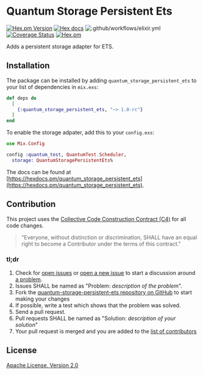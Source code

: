 # Quantum Storage Persistent Ets

[![Hex.pm Version](http://img.shields.io/hexpm/v/quantum_storage_persistent_ets.svg)](https://hex.pm/packages/quantum_storage_persistent_ets)
[![Hex docs](http://img.shields.io/badge/hex.pm-docs-green.svg?style=flat)](https://hexdocs.pm/quantum_storage_persistent_ets)
![.github/workflows/elixir.yml](https://github.com/quantum-elixir/quantum-storage-persistent-ets/workflows/.github/workflows/elixir.yml/badge.svg)
[![Coverage Status](https://coveralls.io/repos/quantum-elixir/quantum-storage-persistent-ets/badge.svg?branch=master)](https://coveralls.io/r/quantum-elixir/quantum-storage-persistent-ets?branch=master)
[![Hex.pm](https://img.shields.io/hexpm/dt/quantum_storage_persistent_ets.svg)](https://hex.pm/packages/quantum_storage_persistent_ets)

Adds a persistent storage adapter for ETS.

## Installation

The package can be installed by adding `quantum_storage_persistent_ets` to your list
of dependencies in `mix.exs`:

```elixir
def deps do
  [
    {:quantum_storage_persistent_ets, "~> 1.0-rc"}
  ]
end
```

To enable the storage adpater, add this to your `config.exs`:

```elixir
use Mix.Config

config :quantum_test, QuantumTest.Scheduler,
  storage: QuantumStoragePersistentEts%
```

The docs can be found at [https://hexdocs.pm/quantum_storage_persistent_ets](https://hexdocs.pm/quantum_storage_persistent_ets).

## Contribution

This project uses the [Collective Code Construction Contract (C4)](http://rfc.zeromq.org/spec:42/C4/)
for all code changes.

> "Everyone, without distinction or discrimination, SHALL have an equal right to become a Contributor under the
terms of this contract."

### tl;dr

1. Check for [open issues](https://github.com/quantum-elixir/quantum-storage-persistent-ets/issues) or [open a new issue](https://github.com/quantum-elixir/quantum-storage-persistent-ets/issues/new) to start
a discussion around [a problem](https://www.youtube.com/watch?v=_QF9sFJGJuc).
2. Issues SHALL be named as "Problem: _description of the problem_".
3. Fork the [quantum-storage-persistent-ets repository on GitHub](https://github.com/quantum-elixir/quantum-storage-persistent-ets) to start making your changes
4. If possible, write a test which shows that the problem was solved.
5. Send a pull request.
6. Pull requests SHALL be named as "Solution: _description of your solution_"
7. Your pull request is merged and you are added to the [list of contributors](https://github.com/quantum-elixir/quantum-storage-persistent-ets/graphs/contributors)

## License

[Apache License, Version 2.0](http://www.apache.org/licenses/LICENSE-2.0)
